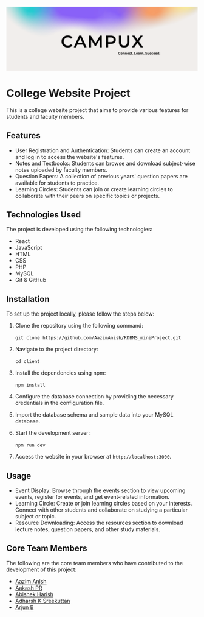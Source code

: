 ![Project Banner](https://github.com/AazimAnish/RDBMS_miniProject/blob/main/client/public/gitreadme.png)


# College Website Project

This is a college website project that aims to provide various features for students and faculty members.

## Features

- User Registration and Authentication: Students can create an account and log in to access the website's features.
- Notes and Textbooks: Students can browse and download subject-wise notes uploaded by faculty members.
- Question Papers: A collection of previous years' question papers are available for students to practice.
- Learning Circles: Students can join or create learning circles to collaborate with their peers on specific topics or projects.

## Technologies Used

The project is developed using the following technologies:

- React
- JavaScript
- HTML
- CSS
- PHP
- MySQL
- Git & GitHub

## Installation

To set up the project locally, please follow the steps below:

1.  Clone the repository using the following command:

    `git clone https://github.com/AazimAnish/RDBMS_miniProject.git`

2.  Navigate to the project directory:

    `cd client`

3.  Install the dependencies using npm:

    `npm install`

4.  Configure the database connection by providing the necessary credentials in the configuration file.

5.  Import the database schema and sample data into your MySQL database.

6.  Start the development server:

    `npm run dev`

7.  Access the website in your browser at `http://localhost:3000`.

## Usage

- Event Display: Browse through the events section to view upcoming events, register for events, and get event-related information.
- Learning Circle: Create or join learning circles based on your interests. Connect with other students and collaborate on studying a particular subject or topic.
- Resource Downloading: Access the resources section to download lecture notes, question papers, and other study materials.

## Core Team Members

The following are the core team members who have contributed to the development of this project:

- [Aazim Anish](https://github.com/AazimAnish)
- [Aakash PR](https://github.com/aakash414)
- [Abishek Harish](https://github.com/abhishekharishp)
- [Adharsh K Sreekuttan](https://github.com/Adharshk-ks)
- [Arjun B](https://github.com/aarjun47)
